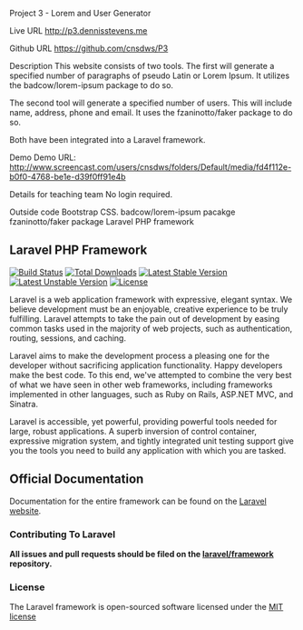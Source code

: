 Project 3 - Lorem and User Generator

Live URL
http://p3.dennisstevens.me

Github URL
https://github.com/cnsdws/P3

Description
This website consists of two tools. The first will generate a specified number of paragraphs of pseudo Latin or 
Lorem Ipsum. It utilizes the badcow/lorem-ipsum package to do so.

The second tool will generate a specified number of users. This will include name, address, phone and email. It 
uses the fzaninotto/faker package to do so.

Both have been integrated into a Laravel framework.

Demo
Demo URL: http://www.screencast.com/users/cnsdws/folders/Default/media/fd4f112e-b0f0-4768-be1e-d39f0ff91e4b

Details for teaching team
No login required.
 

Outside code
Bootstrap CSS.
badcow/lorem-ipsum pacakge
fzaninotto/faker package
Laravel PHP framework



## Laravel PHP Framework

[![Build Status](https://travis-ci.org/laravel/framework.svg)](https://travis-ci.org/laravel/framework)
[![Total Downloads](https://poser.pugx.org/laravel/framework/downloads.svg)](https://packagist.org/packages/laravel/framework)
[![Latest Stable Version](https://poser.pugx.org/laravel/framework/v/stable.svg)](https://packagist.org/packages/laravel/framework)
[![Latest Unstable Version](https://poser.pugx.org/laravel/framework/v/unstable.svg)](https://packagist.org/packages/laravel/framework)
[![License](https://poser.pugx.org/laravel/framework/license.svg)](https://packagist.org/packages/laravel/framework)

Laravel is a web application framework with expressive, elegant syntax. We believe development must be an enjoyable, creative experience to be truly fulfilling. Laravel attempts to take the pain out of development by easing common tasks used in the majority of web projects, such as authentication, routing, sessions, and caching.

Laravel aims to make the development process a pleasing one for the developer without sacrificing application functionality. Happy developers make the best code. To this end, we've attempted to combine the very best of what we have seen in other web frameworks, including frameworks implemented in other languages, such as Ruby on Rails, ASP.NET MVC, and Sinatra.

Laravel is accessible, yet powerful, providing powerful tools needed for large, robust applications. A superb inversion of control container, expressive migration system, and tightly integrated unit testing support give you the tools you need to build any application with which you are tasked.

## Official Documentation

Documentation for the entire framework can be found on the [Laravel website](http://laravel.com/docs).

### Contributing To Laravel

**All issues and pull requests should be filed on the [laravel/framework](http://github.com/laravel/framework) repository.**

### License

The Laravel framework is open-sourced software licensed under the [MIT license](http://opensource.org/licenses/MIT)
